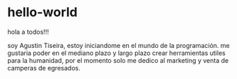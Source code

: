 # hello-world

hola a todos!!!

soy Agustin Tiseira, estoy iniciandome en el mundo de la programación. 
me gustaria poder en el mediano plazo y largo plazo crear herramientas utiles para la humanidad, por el momento solo me dedico al marketing y venta de camperas de egresados.
